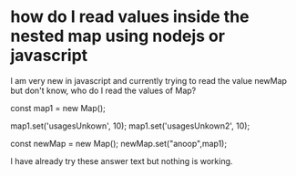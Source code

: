 
# how do I read values inside the nested map using nodejs or javascript

I am very new in javascript and currently trying to read the value newMap but don't know, who
do I read the values of Map?


const map1 = new Map();

map1.set('usagesUnkown', 10);
map1.set('usagesUnkown2', 10);

const newMap = new Map();
newMap.set("anoop",map1);



I have already try these answer text
but nothing is working.

        